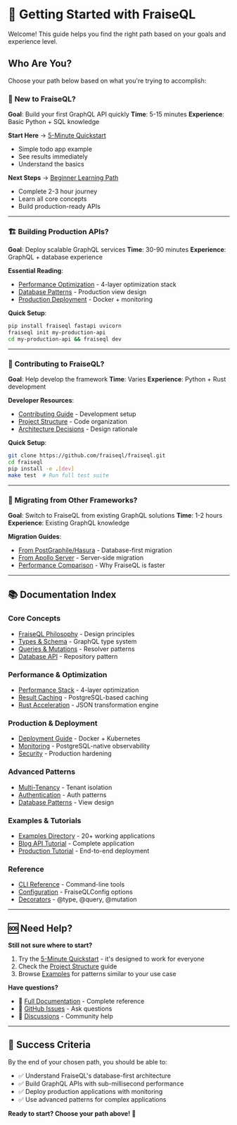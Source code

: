 # 🚀 Getting Started with FraiseQL

Welcome! This guide helps you find the right path based on your goals and experience level.

## Who Are You?

Choose your path below based on what you're trying to accomplish:

### 👶 **New to FraiseQL?**
**Goal**: Build your first GraphQL API quickly
**Time**: 5-15 minutes
**Experience**: Basic Python + SQL knowledge

**Start Here** → [5-Minute Quickstart](docs/quickstart.md)
- Simple todo app example
- See results immediately
- Understand the basics

**Next Steps** → [Beginner Learning Path](docs/tutorials/beginner-path.md)
- Complete 2-3 hour journey
- Learn all core concepts
- Build production-ready APIs

---

### 🏗️ **Building Production APIs?**
**Goal**: Deploy scalable GraphQL services
**Time**: 30-90 minutes
**Experience**: GraphQL + database experience

**Essential Reading**:
- [Performance Optimization](docs/performance/index.md) - 4-layer optimization stack
- [Database Patterns](docs/advanced/database-patterns.md) - Production view design
- [Production Deployment](docs/tutorials/production-deployment.md) - Docker + monitoring

**Quick Setup**:
```bash
pip install fraiseql fastapi uvicorn
fraiseql init my-production-api
cd my-production-api && fraiseql dev
```

---

### 🤝 **Contributing to FraiseQL?**
**Goal**: Help develop the framework
**Time**: Varies
**Experience**: Python + Rust development

**Developer Resources**:
- [Contributing Guide](CONTRIBUTING.md) - Development setup
- [Project Structure](PROJECT_STRUCTURE.md) - Code organization
- [Architecture Decisions](docs/architecture/decisions/) - Design rationale

**Quick Setup**:
```bash
git clone https://github.com/fraiseql/fraiseql.git
cd fraiseql
pip install -e .[dev]
make test  # Run full test suite
```

---

### 🔄 **Migrating from Other Frameworks?**
**Goal**: Switch to FraiseQL from existing GraphQL solutions
**Time**: 1-2 hours
**Experience**: Existing GraphQL knowledge

**Migration Guides**:
- [From PostGraphile/Hasura](docs/migration-guides/postgraphile-to-fraiseql.md) - Database-first migration
- [From Apollo Server](docs/migration-guides/apollo-to-fraiseql.md) - Server-side migration
- [Performance Comparison](README.md#performance-comparison) - Why FraiseQL is faster

---

## 📚 Documentation Index

### Core Concepts
- [FraiseQL Philosophy](docs/core/fraiseql-philosophy.md) - Design principles
- [Types & Schema](docs/core/types-and-schema.md) - GraphQL type system
- [Queries & Mutations](docs/core/queries-and-mutations.md) - Resolver patterns
- [Database API](docs/core/database-api.md) - Repository pattern

### Performance & Optimization
- [Performance Stack](docs/performance/index.md) - 4-layer optimization
- [Result Caching](docs/performance/caching.md) - PostgreSQL-based caching
- [Rust Acceleration](fraiseql_rs/) - JSON transformation engine

### Production & Deployment
- [Deployment Guide](docs/production/deployment.md) - Docker + Kubernetes
- [Monitoring](docs/production/monitoring.md) - PostgreSQL-native observability
- [Security](docs/production/security.md) - Production hardening

### Advanced Patterns
- [Multi-Tenancy](docs/advanced/multi-tenancy.md) - Tenant isolation
- [Authentication](docs/advanced/authentication.md) - Auth patterns
- [Database Patterns](docs/advanced/database-patterns.md) - View design

### Examples & Tutorials
- [Examples Directory](../examples/) - 20+ working applications
- [Blog API Tutorial](docs/tutorials/blog-api.md) - Complete application
- [Production Tutorial](docs/tutorials/production-deployment.md) - End-to-end deployment

### Reference
- [CLI Reference](docs/reference/cli.md) - Command-line tools
- [Configuration](docs/reference/config.md) - FraiseQLConfig options
- [Decorators](docs/reference/decorators.md) - @type, @query, @mutation

---

## 🆘 Need Help?

**Still not sure where to start?**
1. Try the [5-Minute Quickstart](docs/quickstart.md) - it's designed to work for everyone
2. Check the [Project Structure](PROJECT_STRUCTURE.md) guide
3. Browse [Examples](../examples/) for patterns similar to your use case

**Have questions?**
- 📖 [Full Documentation](docs/README.md) - Complete reference
- 💬 [GitHub Issues](https://github.com/fraiseql/fraiseql/issues) - Ask questions
- 📧 [Discussions](https://github.com/fraiseql/fraiseql/discussions) - Community help

---

## 🎯 Success Criteria

By the end of your chosen path, you should be able to:
- ✅ Understand FraiseQL's database-first architecture
- ✅ Build GraphQL APIs with sub-millisecond performance
- ✅ Deploy production applications with monitoring
- ✅ Use advanced patterns for complex applications

**Ready to start? Choose your path above!** 🚀
